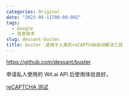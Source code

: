 ```yaml
---
categories: Original
date: "2023-05-11T00:00:00Z"
tags:
  - Google
  - 信息技术
slug: dessant-buster
title: buster：适用于人类的reCAPTCHA自动解决工具
---
```


https://github.com/dessant/buster

申请私人使用的 Wit.ai API 后使用体验良好。

[reCAPTCHA 测试](https://google.com/recaptcha/api2/demo)
